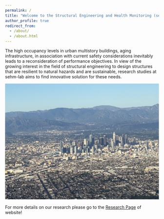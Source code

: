 ```yaml
---
permalink: /
title: "Welcome to the Structural Engineering and Health Monitoring (sehm) Lab at LMU!"
author_profile: true
redirect_from: 
  - /about/
  - /about.html
---
```


The high occupancy levels in urban multistory buildings, aging infrastructure, in association with current safety considerations inevitably leads to a reconsideration of performance objectives. In view of the growing interest in the field of structural engineering to design structures that are resilient to natural hazards and are sustainable, research studies at sehm-lab aims to find innovative solution for these needs. 

![Aerial view of Los Angeles](/images/la_aerial.jpeg)

For more details on our research please go to the [Research Page](https://aghagholizadeh.github.io/Research/) of website!



<!---  Getting started
# ======  -->


